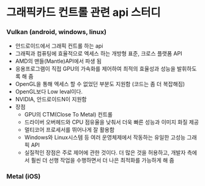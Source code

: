 # 그래픽카드 컨트롤 관련 api 스터디

### Vulkan (android, windows, linux)
- 안드로이드에서 그래픽 컨트롤 하는 api
- 그래픽과 컴퓨팅에 효율적으로 엑세스 하는 개방형 표준, 크로스 플랫폼 API
- AMD의 맨들(Mantle)API에서 파생 됨
- 응용프로그램이 직접 GPU의 가속화를 제어하여 최적의 효율성과 성능을 발휘하도록 해 줌
- OpenGL을 통해 엑세스 할 수 없었던 부분도 지원함 (코드는 좀 더 복잡해짐)
- OpenGL보다 Low leval이다.
- NVIDIA, 안드로이드N이 지원함
- 장점
  - GPU의 CTM(Close To Metal) 컨트롤
  - 드라이버 오버헤드와 CPU 점유율을 낮춰서 더욱 빠른 성능과 이미지 화질 제공
  - 멀티코어 프로세서를 뛰어나게 잘 활용함
  - Windows와 Linux시스템 등 여러 운영체제에서 작동하는 유일한 고성능 그래픽 API
  - 실질적인 장점은 주로 제어에 관한 것이다. 더 많은 것을 허용하고, 개발자 측에서 훨씬 더 선행 작업을 수행하면서 더 나은 최적화를 가능하게 해 줌
  
### Metal (iOS)
